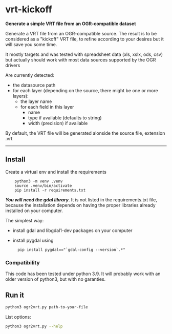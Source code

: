# vrt-kickoff
**Generate a simple VRT file from an OGR-compatible dataset**

Generate a VRT file from an OGR-compatible source.
The result is to be considered as a "kickoff" VRT file, to refine according to your desires
but it will save you some time.

It mostly targets and was tested with spreadsheet data (xls, xslx, ods, csv) but actually should work with most data sources supported by the OGR drivers

Are currently detected:
- the datasource path
- for each layer (depending on the source, there might be one or more layers):
  - the layer name
  - for each field in this layer
    - name
    - type if available (defaults to string)
    - width (precision) if available

By default, the VRT file will be generated alonside the source file, extension .vrt

---
## Install

Create a virtual env and install the requirements

        python3 -m venv .venv
        source .venv/bin/activate
        pip install -r requirements.txt

_**You will need the gdal library**_. It is not listed in the requirements.txt file, because the installation depends on having the proper libraries already installed on your computer.

The simplest way:
- install gdal and libgdal1-dev packages on your computer
- install pygdal using
     
        pip install pygdal=="`gdal-config --version`.*"
        
### Compatibility
This code has been tested under python 3.9. It will probably work with an older version of python3, but with no garanties.

## Run it
```bash
python3 ogr2vrt.py path-to-your-file
```

List options: 
```bash
python3 ogr2vrt.py --help
````
